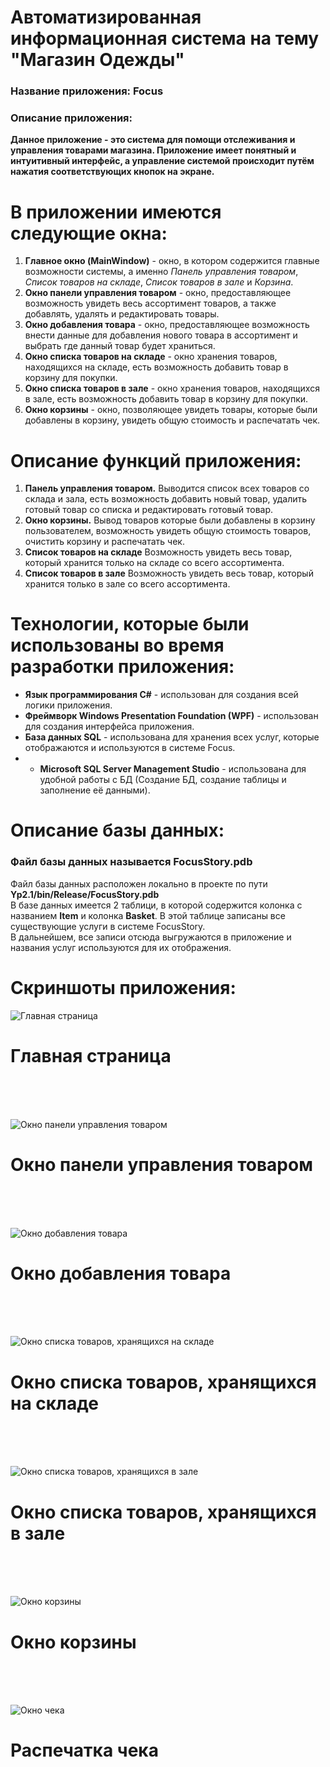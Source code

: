 # Автоматизированная информационная система на тему "Магазин Одежды"
### Название приложения: Focus
### Описание приложения:
**Данное приложение - это система для помощи отслеживания и управления товарами магазина. Приложение имеет понятный и интуитивный интерфейс, а управление системой происходит путём нажатия соответствующих кнопок на экране.**

# В приложении имеются следующие окна:
1. **Главное окно (MainWindow)** - окно, в котором содержится главные возможности системы, а именно _Панель управления товаром_, _Список товаров на складе_, _Список товаров в зале_ и _Корзина_.
2. **Окно панели управления товаром** - окно, предоставляющее возможность увидеть весь ассортимент товаров, а также добавлять, удалять и редактировать товары.
3. **Окно добавления товара** - окно, предоставляющее возможность внести данные для добавления нового товара в ассортимент и выбрать где данный товар будет храниться.
4. **Окно списка товаров на складе** - окно хранения товаров, находящихся на складе, есть возможность добавить товар в корзину для покупки.
4. **Окно списка товаров в зале** - окно хранения товаров, находящихся в зале, есть возможность добавить товар в корзину для покупки.
6. **Окно корзины** - окно, позволяющее увидеть товары, которые были добавлены в корзину, увидеть общую стоимость и распечатать чек.

# Описание функций приложения:
1. **Панель управления товаром.** Выводится список всех товаров со склада и зала, есть возможность добавить новый товар, удалить готовый товар со списка и редактировать готовый товар.
2. **Окно корзины.** Вывод товаров которые были добавлены в корзину пользователем, возможность увидеть общую стоимость товаров, очистить корзину и распечатать чек.
3. **Список товаров на складе** Возможность увидеть весь товар, который хранится только на складе со всего ассортимента.
4. **Список товаров в зале** Возможность увидеть весь товар, который хранится только в зале со всего ассортимента.

# Технологии, которые были использованы во время разработки приложения:
- **Язык программирования C#** - использован для создания всей логики приложения.
- **Фреймворк Windows Presentation Foundation (WPF)** - использован для создания интерфейса приложения.
- **База данных SQL** - использована для хранения всех услуг, которые отображаются и используются в системе Focus.
- - **Microsoft SQL Server Management Studio** - использована для удобной работы с БД (Создание БД, создание таблицы и заполнение её данными).

# Описание базы данных:
### Файл базы данных называется FocusStory.pdb <br/>
Файл базы данных расположен локально в проекте по пути **Yp2.1/bin/Release/FocusStory.pdb** </br>
В базе данных имеется 2 таблици, в которой содержится колонка с названием **Item** и колонка **Basket**. В этой таблице записаны все существующие услуги в системе FocusStory. <br/>
В дальнейшем, все записи отсюда выгружаются в приложение и названия услуг используются для их отображения.

# Скриншоты приложения:

![Главная страница](https://github.com/kanwood/Yp2.1/blob/main/ScreensForRepository/MainWindow.png)
# Главная страница
</br> </br> </br>

![Окно панели управления товаром](https://github.com/kanwood/Yp2.1/blob/main/ScreensForRepository/PanelControl.png)
# Окно панели управления товаром </br>
</br> </br> </br>

![Окно добавления товара](https://github.com/kanwood/Yp2.1/blob/main/ScreensForRepository/AddItem.png)
# Окно добавления товара </br>
</br> </br> </br>

![Окно списка товаров, хранящихся на складе](https://github.com/kanwood/Yp2.1/blob/main/ScreensForRepository/Storage.png)
# Окно списка товаров, хранящихся на складе </br>
</br> </br> </br>

![Окно списка товаров, хранящихся в зале](https://github.com/kanwood/Yp2.1/blob/main/ScreensForRepository/Hall.png)
# Окно списка товаров, хранящихся в зале </br>
</br> </br> </br>

![Окно корзины](https://github.com/kanwood/Yp2.1/blob/main/ScreensForRepository/Basket.png)
# Окно корзины </br>
</br> </br> </br>

![Окно чека](https://github.com/kanwood/Yp2.1/blob/main/ScreensForRepository/Check.png)
# Распечатка чека </br>
